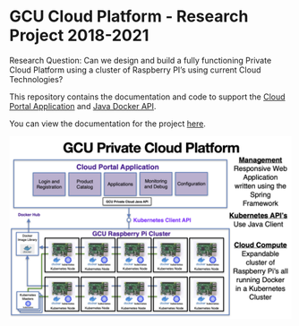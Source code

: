 # GCU Cloud Platform - Research Project 2018-2021

Research Question: Can we design and build a fully functioning Private Cloud Platform using a cluster of Raspberry PI’s using current Cloud Technologies?

This repository contains the documentation and code to support the [Cloud Portal Application](https://github.com/markreha/cloudrdp-springboot/blob/master/portal-app/README.md) and [Java Docker API](https://github.com/markreha/cloudrdp-springboot/blob/master/java-api/README.md).

You can view the documentation for the project [here](https://github.com/markreha/cloudrdp-springboot/blob/master/docs/README.md). 

<p align="center">
	<img src="docs/images/block_diagram.png" alt="Cloud High Level Block Diagram"/>
</p>
